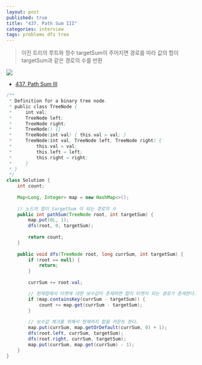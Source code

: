 ```yaml
---
layout: post
published: true
title: "437. Path Sum III"
categories: interview
tags: problems dfs tree
---
```


> 이진 트리의 루트와 정수 targetSum이 주어지면 경로를 따라 값의 합이 targetSum과 같은 경로의 수를 반환

![](https://assets.leetcode.com/uploads/2021/04/09/pathsum3-1-tree.jpg)

- [437. Path Sum III](https://leetcode.com/problems/path-sum-iii/)

```java
/**
 * Definition for a binary tree node.
 * public class TreeNode {
 *     int val;
 *     TreeNode left;
 *     TreeNode right;
 *     TreeNode() {}
 *     TreeNode(int val) { this.val = val; }
 *     TreeNode(int val, TreeNode left, TreeNode right) {
 *         this.val = val;
 *         this.left = left;
 *         this.right = right;
 *     }
 * }
 */
class Solution {
    int count;
    
    Map<Long, Integer> map = new HashMap<>();
    
    // 노드의 합이 targetSum 이 되는 경로의 수
    public int pathSum(TreeNode root, int targetSum) {
        map.put(0L, 1);
        dfs(root, 0, targetSum);
        
        return count;
    }
    
    public void dfs(TreeNode root, long currSum, int targetSum) {
        if (root == null) {
            return;
        }
        
        currSum += root.val;

        // 현재합에서 타켓에 대한 보수값이 존재하면 합이 타켓이 되는 경로가 존재한다.
        if (map.containsKey(currSum - targetSum)) {
            count += map.get(currSum - targetSum);
        }
        
        // 보수값 체크를 위해서 현재까지 합을 카운트 한다.
        map.put(currSum, map.getOrDefault(currSum, 0) + 1);
        dfs(root.left, currSum, targetSum);
        dfs(root.right, currSum, targetSum);
        map.put(currSum, map.get(currSum) - 1);
    }
}
```